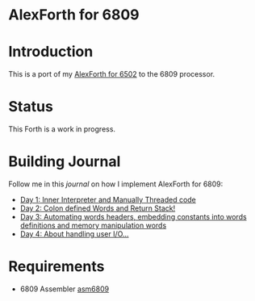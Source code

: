 # AlexForth for 6809

# Introduction

This is a port of my [AlexForth for 6502](https://github.com/adumont/hb6502/tree/main/forth#homebrew-6502-sbc---forth) to the 6809 processor.

# Status

This Forth is a work in progress.

# Building Journal

Follow me in this *journal* on how I implement AlexForth for 6809:

- [Day 1: Inner Interpreter and Manually Threaded code](docs/day01/README.md)
- [Day 2: Colon defined Words and Return Stack!](docs/day02/README.md)
- [Day 3: Automating words headers, embedding constants into words definitions and memory manipulation words](docs/day03/README.md)
- [Day 4: About handling user I/O...](docs/day04/README.md)

# Requirements

- 6809 Assembler [asm6809](https://www.6809.org.uk/asm6809/)